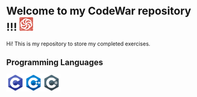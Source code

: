 # Welcome to my CodeWar repository !!! ![logo-glyph-36-red.png](https://github.com/JosueGabriel/CodeWar/blob/main/assets/logo-glyph-36-red.png?raw=true)

Hi! This is my repository to store my completed exercises.

## Programming Languages
![icons8-programação-c-48.png](https://github.com/JosueGabriel/CodeWar/blob/main/assets/icons8-programa%C3%A7%C3%A3o-c-48.png?raw=true)![icons8-c++-48.png](https://github.com/JosueGabriel/CodeWar/blob/main/assets/icons8-c++-48.png?raw=true)![icons8-c-afiado-logotipo-48.png](https://github.com/JosueGabriel/CodeWar/blob/main/assets/icons8-c-afiado-logotipo-48.png?raw=true)